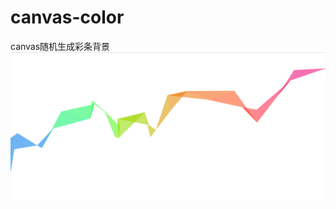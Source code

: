 # canvas-color
canvas随机生成彩条背景
![Image text](https://raw.githubusercontent.com/Garvaen/colorBar/master/img/color.png)

